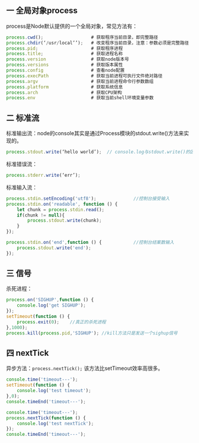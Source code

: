 ## 一 全局对象process

process是Node默认提供的一个全局对象，常见方法有：
```js
process.cwd();		            # 获取程序当前目录，即完整路径
process.chdir(‘/usr/local’’);	# 改变程序当前目录，注意：参数必须是完整路径
process.pid;			        # 获取程序进程
process.title;			        # 获取进程名称
process.version		            # 获取node版本号
process.versions		        # 获取版本属性
process.config			        # 查看node配置
process.execPath		        # 获取当前进程可执行文件绝对路径
process.argv			        # 获取当前进程命令行参数数组
process.platform		        # 获取系统信息
process.arch			        # 获取CPU架构
process.env			            # 获取当前shell环境变量参数
```

## 二 标准流

标准输出流：node的console其实是通过Process模块的stdout.write()方法来实现的。
```js
process.stdout.write(‘hello world’);  // console.log与stdout.write()的区别是多了换行符
```

标准错误流：
```js
process.stderr.write(‘err’);
```

标准输入流：
```js
process.stdin.setEncoding('utf8');              //控制台接受输入
process.stdin.on('readable', function () {
    let chunk = process.stdin.read();
    if(chunk != null){
        process.stdout.write(chunk);
    }
});

process.stdin.on('end',function () {            //控制台结案数输入
    process.stdout.write('end');
});
```

## 三 信号

杀死进程：
```js
process.on('SIGHUP',function () {
    console.log('get SIGHUP');
});
setTimeout(function () {
    process.exit(0);    //真正的杀死进程
},1000);
process.kill(process.pid,'SIGHUP'); //kill方法只是发送一个sighup信号
```

## 四 nextTick

异步方法：`process.nextTick();` 该方法比setTimeout效率高很多。
```js
console.time('timeout---');
setTimeout(function () {
    console.log('test timeout');
},0);
console.timeEnd('timeout---');

console.time('timeout---');
process.nextTick(function () {
    console.log('test nextTick');
});
console.timeEnd('timeout---');
```